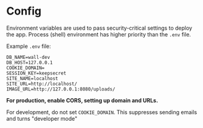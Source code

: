 # Config

Environment variables are used to pass security-critical settings to deploy the app.
Process (shell) environment has higher priority than the `.env` file.

Example `.env` file:

```env
DB_NAME=wall-dev
DB_HOST=127.0.0.1
COOKIE_DOMAIN=
SESSION_KEY=keepsecret
SITE_NAME=localhost
SITE_URL=http://localhost/
IMAGE_URL=http://127.0.0.1:8080/uploads/
```

**For production, enable CORS, setting up domain and URLs.**

For development, do not set `COOKIE_DOMAIN`. This suppresses sending emails and turns "developer mode"

